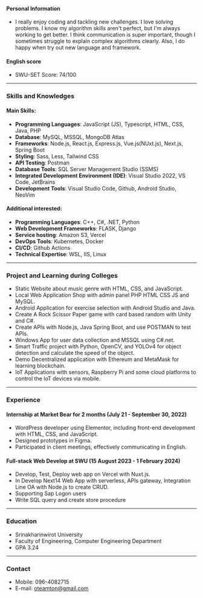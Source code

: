 #### Personal Information
- I really enjoy coding and tackling new challenges. I love solving problems. I know my algorithm skills aren't perfect, but I'm always working to get better. I think communication is super important, though I sometimes struggle to explain complex algorithms clearly. Also, I do happy when try out new language and framework.

#### English score
- SWU-SET Score: 74/100

---

### Skills and Knowledges
#### Main Skills:
- **Programming Languages**: JavaScript (JS), Typescript, HTML, CSS, Java, PHP
- **Database**: MySQL, MSSQL, MongoDB Atlas
- **Frameworks**: Node.js, React.js, Express.js, Vue.js(NUxt.js), Next.js, Spring Boot
- **Styling**: Sass, Less, Tailwind CSS
- **API Testing**: Postman
- **Database Tools**: SQL Server Management Studio (SSMS)
- **Integrated Development Environment (IDE)**: Visual Studio 2022, VS Code, JetBrains
- **Development Tools**: Visual Studio Code, Github, Android Studio, NeoVim

#### Additional interested:
- **Programming Languages**: C++, C#, .NET, Python
- **Web Development Frameworks**: FLASK, Django
- **Service hosting**: Amazon S3, Vercel
- **DevOps Tools**: Kubernetes, Docker
- **CI/CD**: Github Actions
- **Technical Expertise**: WSL, IIS, Linux

---

### Project and Learning during Colleges
- Static Website about music genre with HTML, CSS, and JavaScript.
- Local Web Application Shop with admin panel PHP HTML CSS JS and MySQL.
- Android Application for exercise selection with Android Studio and Java.
- Create A Rock Scissor Paper game with card based random with Unity and C#.
- Create APIs with Node.js, Java Spring Boot, and use POSTMAN to test APIs.
- Windows App for user data collection and MSSQL using C#.net.
- Smart Traffic project with Python, OpenCV, and YOLOv4 for object detection and calculate the speed of the object.
- Demo Decentralized application with Ethereum and MetaMask for learning blockchain.
- IoT Applications with sensors, Raspberry Pi and some cloud platforms to control the IoT devices via mobile.

---

### Experience
#### Internship at Market Bear for 2 months (July 21 - September 30, 2022)
- WordPress developer using Elementor, including front-end development with HTML, CSS, and JavaScript.
- Designed prototypes in Figma.
- Participated in client meetings, effectively communicating in English.

#### Full-stack Web Develop at SWU (15 August 2023 - 1 February 2024)
- Develop, Test, Deploy web app on Vercel with Nuxt.js.
- In Develop Next14 Web App with serverless, APIs gateway, Integration Line OA with Node.js to create CRUD.
- Supporting Sap Logon users
- Write SQL query and create store procedure

---

### Education
- Srinakharinwirot University
- Faculty of Engineering, Computer Engineering Department
- GPA 3.24

---

### Contact
- Mobile: 096-4082715
- E-mail: oteamton@gmail.com
